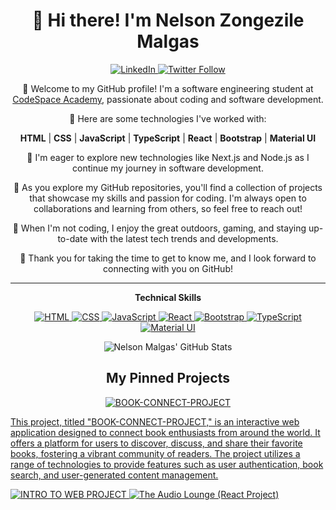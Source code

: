 <h1 align="center">👋 Hi there! I'm Nelson Zongezile Malgas</h1>

<p align="center">
  <a href="https://www.linkedin.com/in/nelsonmalgas/">
    <img src="https://img.shields.io/badge/-LinkedIn-blue?style=flat-square&logo=linkedin&logoColor=white" alt="LinkedIn">
  </a>
  <a href="https://twitter.com/NelsonMalgas_">
    <img src="https://img.shields.io/twitter/follow/NelsonMalgas_?style=social" alt="Twitter Follow">
  </a>
</p>

<p align="center">🚀 Welcome to my GitHub profile! I'm a software engineering student at <a href="https://www.codespace.co.za/">CodeSpace Academy</a>, passionate about coding and software development.</p>

<p align="center">🌟 Here are some technologies I've worked with:</p>

<p align="center">
  <strong>HTML</strong> | 
  <strong>CSS</strong> | 
  <strong>JavaScript</strong> | 
  <strong>TypeScript</strong> | 
  <strong>React</strong> | 
  <strong>Bootstrap</strong> | 
  <strong>Material UI</strong>
</p>

<p align="center">🌱 I'm eager to explore new technologies like Next.js and Node.js as I continue my journey in software development.</p>

<p align="center">📘 As you explore my GitHub repositories, you'll find a collection of projects that showcase my skills and passion for coding. I'm always open to collaborations and learning from others, so feel free to reach out!</p>

<p align="center">🌄 When I'm not coding, I enjoy the great outdoors, gaming, and staying up-to-date with the latest tech trends and developments.</p>

<p align="center">💬 Thank you for taking the time to get to know me, and I look forward to connecting with you on GitHub!</p>

---

<p align="center"><strong>Technical Skills</strong></p>

<p align="center">
  <a href="https://en.wikipedia.org/wiki/HTML">
    <img src="https://img.shields.io/badge/-HTML-orange?style=for-the-badge&logo=html5&logoColor=white" alt="HTML">
  </a>
  <a href="https://en.wikipedia.org/wiki/CSS">
    <img src="https://img.shields.io/badge/-CSS-blue?style=for-the-badge&logo=css3&logoColor=white" alt="CSS">
  </a>
  <a href="https://en.wikipedia.org/wiki/JavaScript">
    <img src="https://img.shields.io/badge/-JavaScript-yellow?style=for-the-badge&logo=javascript&logoColor=white" alt="JavaScript">
  </a>
  <a href="https://react.dev/">
    <img src="https://img.shields.io/badge/-React-blue?style=for-the-badge&logo=react&logoColor=white" alt="React">
  </a>
  <a href="https://getbootstrap.com/docs/5.0/getting-started/introduction/">
    <img src="https://img.shields.io/badge/-Bootstrap-purple?style=for-the-badge&logo=bootstrap&logoColor=white" alt="Bootstrap">
  </a>
  <a href="https://www.typescriptlang.org/">
    <img src="https://img.shields.io/badge/-TypeScript-blue?style=for-the-badge&logo=typescript&logoColor=white" alt="TypeScript">
  </a>
  <a href="https://mui.com/">
    <img src="https://img.shields.io/badge/-Material_UI-blue?style=for-the-badge&logo=material-ui&logoColor=white" alt="Material UI">
  </a>
</p>

<p align="center"><img src="https://github-readme-stats.vercel.app/api?username=NelsonMALGAS&show_icons=true&theme=radical" alt="Nelson Malgas' GitHub Stats"></p>

<h2 align="center">My Pinned Projects</h2>

<p align="center">
  <a href="https://github.com/NelsonMALGAS/NELZON872_BCL2302_Owen_NelsonZongezileMalgas_IWA19">
    <img src="https://github-readme-stats.vercel.app/api/pin/?username=NelsonMALGAS&repo=NELZON872_BCL2302_Owen_NelsonZongezileMalgas_IWA19&theme=dark" alt="BOOK-CONNECT-PROJECT">
   <p>This project, titled "BOOK-CONNECT-PROJECT," is an interactive web application designed to connect book enthusiasts from around the world. It offers a platform for users to discover, discuss, and share their favorite books, fostering a vibrant community of readers. The project utilizes a range of technologies to provide features such as user authentication, book search, and user-generated content management.</p>
  </a>
  <a href="https://github.com/NelsonMALGAS/NELZON872__BCL2302_Group_Owen_NelsonZongezileMalgas_ITW9">
    <img src="https://github-readme-stats.vercel.app/api/pin/?username=NelsonMALGAS&repo=NELZON872__BCL2302_Group_Owen_NelsonZongezileMalgas_ITW9&theme=dark" alt="INTRO TO WEB PROJECT">
   
  </a>
  <a href="https://the-audio-lounge.netlify.app">
    <img src="https://github-readme-stats.vercel.app/api/pin/?username=NelsonMALGAS&repo=the-audio-lounge&theme=dark" alt="The Audio Lounge (React Project)">
  </a>
</p>


